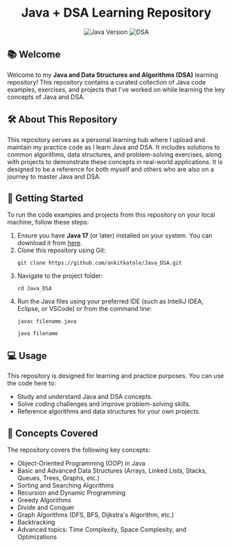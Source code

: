 <h1 align="center">Java + DSA Learning Repository</h1>

<p align="center">
  <img src="https://img.shields.io/badge/Java-17-orange" alt="Java Version">
  <img src="https://img.shields.io/badge/DSA-Algorithms-blue" alt="DSA">
</p>

<h2>📚 Welcome</h2>

<p>Welcome to my <strong>Java and Data Structures and Algorithms (DSA)</strong> learning repository! This repository contains a curated collection of Java code examples, exercises, and projects that I've worked on while learning the key concepts of Java and DSA.</p>

<h2>🛠️ About This Repository</h2>

<p>This repository serves as a personal learning hub where I upload and maintain my practice code as I learn Java and DSA. It includes solutions to common algorithms, data structures, and problem-solving exercises, along with projects to demonstrate these concepts in real-world applications. It is designed to be a reference for both myself and others who are also on a journey to master Java and DSA.</p>


<h2>🚀 Getting Started</h2>

<p>To run the code examples and projects from this repository on your local machine, follow these steps:</p>

<ol>
  <li>Ensure you have <strong>Java 17</strong> (or later) installed on your system. You can download it from <a href="https://www.oracle.com/java/technologies/javase-downloads.html">here</a>.</li>
  <li>Clone this repository using Git:</li>
  <pre><code>git clone https://github.com/ankitkatole/Java_DSA.git</code></pre>
  <li>Navigate to the project folder:</li>
  <pre><code>cd Java_DSA</code></pre>
  <li>Run the Java files using your preferred IDE (such as IntelliJ IDEA, Eclipse, or VSCode) or from the command line:</li>
  <pre><code>javac filename.java</code></pre>
  <pre><code>java filename</code></pre>
</ol>

<h2>💻 Usage</h2>

<p>This repository is designed for learning and practice purposes. You can use the code here to:</p>

<ul>
  <li>Study and understand Java and DSA concepts.</li>
  <li>Solve coding challenges and improve problem-solving skills.</li>
  <li>Reference algorithms and data structures for your own projects.</li>
</ul>

<h2>🌱 Concepts Covered</h2>

<p>The repository covers the following key concepts:</p>

<ul>
  <li>Object-Oriented Programming (OOP) in Java</li>
  <li>Basic and Advanced Data Structures (Arrays, Linked Lists, Stacks, Queues, Trees, Graphs, etc.)</li>
  <li>Sorting and Searching Algorithms</li>
  <li>Recursion and Dynamic Programming</li>
  <li>Greedy Algorithms</li>
  <li>Divide and Conquer</li>
  <li>Graph Algorithms (DFS, BFS, Dijkstra's Algorithm, etc.)</li>
  <li>Backtracking</li>
  <li>Advanced topics: Time Complexity, Space Complexity, and Optimizations</li>
</ul>